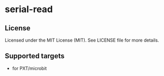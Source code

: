# serial-read

## License

Licensed under the MIT License (MIT). See LICENSE file for more details.

## Supported targets

- for PXT/microbit
